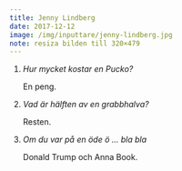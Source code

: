 ```yaml
---
title: Jenny Lindberg
date: 2017-12-12
image: /img/inputtare/jenny-lindberg.jpg
note: resiza bilden till 320×479
---
```


1. *Hur mycket kostar en Pucko?*
  
    En peng.

2. *Vad är hälften av en grabbhalva?*
  
    Resten.

3. *Om du var på en öde ö ... bla bla*

    Donald Trump och Anna Book.
